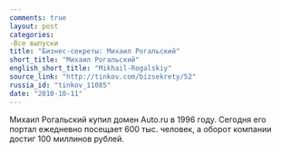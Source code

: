 ```yaml
---
comments: true
layout: post
categories:
-Все выпуски
title: "Бизнес-секреты: Михаил Рогальский"
short_title: "Михаил Рогальский"
english_short_title: "Mikhail-Rogalskiy"
source_link: "http://tinkov.com/bizsekrety/52"
russia_id: "tinkov_11085"
date: "2010-10-11"
---
```

Михаил Рогальский купил домен Auto.ru в 1996 году. Сегодня его портал ежедневно посещает 600 тыс. человек, а оборот компании достиг 100 миллинов рублей.
